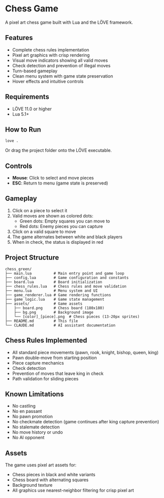 # Chess Game

A pixel art chess game built with Lua and the LÖVE framework.

## Features

- Complete chess rules implementation
- Pixel art graphics with crisp rendering
- Visual move indicators showing all valid moves
- Check detection and prevention of illegal moves
- Turn-based gameplay
- Clean menu system with game state preservation
- Hover effects and intuitive controls

## Requirements

- LÖVE 11.0 or higher
- Lua 5.1+

## How to Run

```bash
love .
```

Or drag the project folder onto the LÖVE executable.

## Controls

- **Mouse**: Click to select and move pieces
- **ESC**: Return to menu (game state is preserved)

## Gameplay

1. Click on a piece to select it
2. Valid moves are shown as colored dots:
   - Green dots: Empty squares you can move to
   - Red dots: Enemy pieces you can capture
3. Click on a valid square to move
4. The game alternates between white and black players
5. When in check, the status is displayed in red

## Project Structure

```
chess_green/
├── main.lua          # Main entry point and game loop
├── config.lua        # Game configuration and constants
├── board.lua         # Board initialization
├── chess_rules.lua   # Chess rules and move validation
├── menu.lua          # Menu system and UI
├── game_renderer.lua # Game rendering functions
├── game_logic.lua    # Game state management
├── assets/           # Game assets
│   ├── board.png     # Chess board (180x180)
│   ├── bg.png        # Background image
│   └── [color]_[piece].png  # Chess pieces (13-20px sprites)
├── README.md         # This file
└── CLAUDE.md         # AI assistant documentation
```

## Chess Rules Implemented

- All standard piece movements (pawn, rook, knight, bishop, queen, king)
- Pawn double-move from starting position
- Piece capture mechanics
- Check detection
- Prevention of moves that leave king in check
- Path validation for sliding pieces

## Known Limitations

- No castling
- No en passant
- No pawn promotion
- No checkmate detection (game continues after king capture prevention)
- No stalemate detection
- No move history or undo
- No AI opponent

## Assets

The game uses pixel art assets for:
- Chess pieces in black and white variants
- Chess board with alternating squares
- Background texture
- All graphics use nearest-neighbor filtering for crisp pixel art